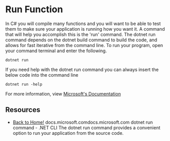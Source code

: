 # Run Function
In C# you will compile many functions and you will want to be able to test them to make sure your application is running how you want it.
A command that will help you accomplish this is the 'run' command.
The dotnet run command depends on the dotnet build command to build the code, and allows for fast iterative from the command line.
To run your program, open your command terminal and enter the following.
```
dotnet run
```
If you need help with the dotnet run command you can always insert the below code into the command line
```
dotnet run -help
```
For more information, view [Microsoft's Documentation](https://docs.microsoft.com/en-us/dotnet/core/tools/dotnet-run#:~:text=The%20dotnet%20run%20command%20provides,command%20to%20build%20the%20code.)
## Resources
- [Back to Home!](../sdk.md)
docs.microsoft.comdocs.microsoft.com
dotnet run command - .NET CLI
The dotnet run command provides a convenient option to run your application from the source code.